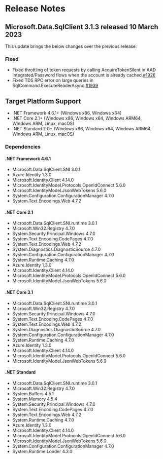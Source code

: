 # Release Notes

## Microsoft.Data.SqlClient 3.1.3 released 10 March 2023

This update brings the below changes over the previous release:

### Fixed

- Fixed throttling of token requests by calling AcquireTokenSilent in AAD Integrated/Password flows when the account is already cached.[#1926](https://github.com/dotnet/SqlClient/pull/1926)
- Fixed TDS RPC error on large queries in SqlCommand.ExecuteReaderAsync.[#1939](https://github.com/dotnet/SqlClient/pull/1939)

## Target Platform Support

- .NET Framework 4.6.1+ (Windows x86, Windows x64)
- .NET Core 2.1+ (Windows x86, Windows x64, Windows ARM64, Windows ARM, Linux, macOS)
- .NET Standard 2.0+ (Windows x86, Windows x64, Windows ARM64, Windows ARM, Linux, macOS)

### Dependencies

#### .NET Framework 4.6.1

- Microsoft.Data.SqlClient.SNI 3.0.1
- Azure.Identity 1.3.0
- Microsoft.Identity.Client 4.14.0
- Microsoft.IdentityModel.Protocols.OpenIdConnect 5.6.0
- Microsoft.IdentityModel.JsonWebTokens 5.6.0
- System.Configuration.ConfigurationManager 4.7.0
- System.Text.Encodings.Web 4.7.2

#### .NET Core 2.1

- Microsoft.Data.SqlClient.SNI.runtime 3.0.1
- Microsoft.Win32.Registry 4.7.0 
- System.Security.Principal.Windows 4.7.0 
- System.Text.Encoding.CodePages 4.7.0 
- System.Text.Encodings.Web 4.7.2
- System.Diagnostics.DiagnosticSource 4.7.0 
- System.Configuration.ConfigurationManager 4.7.0 
- System.Runtime.Caching 4.7.0 
- Azure.Identity 1.3.0
- Microsoft.Identity.Client 4.14.0
- Microsoft.IdentityModel.Protocols.OpenIdConnect 5.6.0
- Microsoft.IdentityModel.JsonWebTokens 5.6.0

#### .NET Core 3.1

- Microsoft.Data.SqlClient.SNI.runtime 3.0.1
- Microsoft.Win32.Registry 4.7.0 
- System.Security.Principal.Windows 4.7.0 
- System.Text.Encoding.CodePages 4.7.0 
- System.Text.Encodings.Web 4.7.2
- System.Diagnostics.DiagnosticSource 4.7.0 
- System.Configuration.ConfigurationManager 4.7.0 
- System.Runtime.Caching 4.7.0 
- Azure.Identity 1.3.0
- Microsoft.Identity.Client 4.14.0
- Microsoft.IdentityModel.Protocols.OpenIdConnect 5.6.0
- Microsoft.IdentityModel.JsonWebTokens 5.6.0

#### .NET Standard

- Microsoft.Data.SqlClient.SNI.runtime 3.0.1
- Microsoft.Win32.Registry 4.7.0
- System.Buffers 4.5.1
- System.Memory 4.5.4
- System.Security.Principal.Windows 4.7.0
- System.Text.Encoding.CodePages 4.7.0
- System.Text.Encodings.Web 4.7.2
- System.Runtime.Caching 4.7.0
- Azure.Identity 1.3.0
- Microsoft.Identity.Client 4.14.0
- Microsoft.IdentityModel.Protocols.OpenIdConnect 5.6.0
- Microsoft.IdentityModel.JsonWebTokens 5.6.0
- System.Configuration.ConfigurationManager 4.7.0
- System.Runtime.Loader 4.3.0
